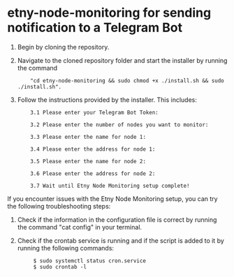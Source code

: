 # etny-node-monitoring for sending notification to a Telegram Bot

1.	Begin by cloning the repository.

2.	Navigate to the cloned repository folder and start the installer by running the command 

            "cd etny-node-monitoring && sudo chmod +x ./install.sh && sudo ./install.sh".

3.	Follow the instructions provided by the installer. This includes:

            3.1	Please enter your Telegram Bot Token:

            3.2	Please enter the number of nodes you want to monitor:

            3.3	Please enter the name for node 1:

            3.4	Please enter the address for node 1:

            3.5	Please enter the name for node 2:

            3.6	Please enter the address for node 2:

            3.7	Wait until Etny Node Monitoring setup complete!

If you encounter issues with the Etny Node Monitoring setup, you can try the following troubleshooting steps:

1.	Check if the information in the configuration file is correct by running the command "cat config" in your terminal. 

2.	Check if the crontab service is running and if the script is added to it by running the following commands:
             
             $ sudo systemctl status cron.service
             $ sudo crontab -l

